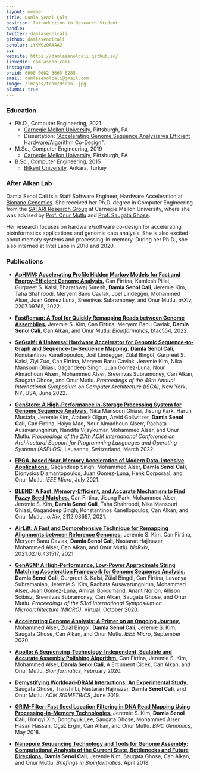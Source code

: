 ```yaml
---
layout: member
title: Damla Şenol Çalı
position: Introduction to Research Student
handle: 
twitter: damlasenolcali
github: damlasenolcali
scholar: iYXWCzQAAAAJ
cv: 
website: https://damlasenolcali.github.io/
linkedin: damlasenolcali
instagram: 
orcid: 0000-0002-3665-6285
email: damlasenolcali@gmail.com
image: /images/team/dsenol.jpg
alumni: true
---
```


### Education

- Ph.D., Computer Engineering, 2021
  - [Carnegie Mellon University](https://www.ece.cmu.edu/), Pittsburgh, PA
  - Dissertation: ["Accelerating Genome Sequence Analysis via Efficient Hardware/Algorithm Co-Design"](https://arxiv.org/pdf/2111.01916.pdf).
- M.Sc., Computer Engineering, 2019
  - [Carnegie Mellon University](https://www.ece.cmu.edu/), Pittsburgh, PA
- B.Sc., Computer Engineering, 2015 
  - [Bilkent University](http://www.cs.bilkent.edu.tr/), Ankara, Turkey

### After Alkan Lab

Damla Senol Cali is a Staff Software Engineer, Hardware Acceleration at [Bionano Genomics](https://bionanogenomics.com/). She received her Ph.D. degree in Computer Engineering from the [SAFARI Research Group](https://safari.ethz.ch/) at Carnegie Mellon University, where she was advised by [Prof. Onur Mutlu](https://people.inf.ethz.ch/omutlu/index.html) and [Prof. Saugata Ghose](https://ghose.web.illinois.edu/). 

Her research focuses on hardware/software co-design for accelerating bioinformatics applications and genomic data analysis. She is also excited about memory systems and processing-in-memory. During her Ph.D., she also interned at Intel Labs in 2018 and 2020.

### Publications

- [**ApHMM: Accelerating Profile Hidden Markov Models for Fast and Energy-Efficient Genome Analysis.**](https://arxiv.org/abs/2207.09765) Can Firtina, Kamlesh Pillai, Gurpreet S. Kalsi, Bharathwaj Suresh, **Damla Senol Cali**, Jeremie Kim, Taha Shahroodi, Meryem Banu Cavlak, Joel Lindegger, Mohammed Alser, Juan Gómez Luna, Sreenivas Subramoney, and Onur Mutlu. *arXiv*, 2207.09765, 2022.

- [**FastRemap: A Tool for Quickly Remapping Reads between Genome Assemblies.**](https://doi.org/10.1093/bioinformatics/btac554) Jeremie S. Kim,  Can Firtina, Meryem Banu Cavlak, **Damla Senol Cali**, Can Alkan, and Onur Mutlu. *Bioinformatics*, btac554, 2022.

- [**SeGraM: A Universal Hardware Accelerator for Genomic Sequence-to-Graph and Sequence-to-Sequence Mapping.**](https://doi.org/10.1145/3470496.3527436) **Damla Senol Cali**, Konstantinos Kanellopoulos, Joël Lindegger, Zülal Bingöl, Gurpreet S. Kalsi, Ziyi Zuo, Can Firtina, Meryem Banu Cavlak, Jeremie Kim, Nika Mansouri Ghiasi, Gagandeep Singh, Juan Gómez-Luna, Nour Almadhoun Alserr, Mohammed Alser, Sreenivas Subramoney, Can Alkan, Saugata Ghose, and Onur Mutlu. *Proceedings of the 49th Annual International Symposium on Computer Architecture (ISCA)*, New York, NY, USA, June 2022.

- [**GenStore: A High-Performance in-Storage Processing System for Genome Sequence Analysis.**](https://doi.org/10.1145/3503222.3507702) Nika Mansouri Ghiasi, Jisung Park, Harun Mustafa, Jeremie Kim, Ataberk Olgun, Arvid Gollwitzer, **Damla Senol Cali**, Can Firtina, Haiyu Mao, Nour Almadhoun Alserr, Rachata Ausavarungnirun, Nandita Vijaykumar, Mohammed Alser, and Onur Mutlu. *Proceedings of the 27th ACM International Conference on Architectural Support for Programming Languages and Operating Systems (ASPLOS)*, Lausanne, Switzerland, March 2022.

- [**FPGA-based Near-Memory Acceleration of Modern Data-Intensive Applications.**](https://ieeexplore.ieee.org/document/9451578) Gagandeep Singh, Mohammed Alser, **Damla Senol Cali**, Dionysios Diamantopoulos, Juan Gomez-Luna, Henk Corporaal, and Onur Mutlu. *IEEE Micro*, July 2021.

- [**BLEND: A Fast, Memory-Efficient, and Accurate Mechanism to Find Fuzzy Seed Matches.**](https://doi.org/10.48550/ARXIV.2112.08687) Can Firtina, Jisung Park, Mohammed Alser, Jeremie S. Kim, **Damla Senol Cali**, Taha Shahroodi, Nika Mansouri Ghiasi, Gagandeep Singh, Konstantinos Kanellopoulos, Can Alkan, and Onur Mutlu,. *arXiv*, 2112.08687, 2021.

- [**AirLift: A Fast and Comprehensive Technique for Remapping Alignments between Reference Genomes.**](http://biorxiv.org/content/early/2021/02/17/2021.02.16.431517.abstract) Jeremie S. Kim, Can Firtina, Meryem Banu Cavlak, **Damla Senol Cali**, Nastaran Hajinazar, Mohammed Alser, Can Alkan, and Onur Mutlu. *bioRxiv*, 2021.02.16.431517, 2021.

- [**GenASM: A High-Performance, Low-Power Approximate String Matching Acceleration Framework for Genome Sequence Analysis.**](https://ieeexplore.ieee.org/document/9251930) **Damla Senol Cali**, Gurpreet S. Kalsi, Zülal Bingöl, Can Firtina, Lavanya Subramanian, Jeremie S. Kim, Rachata Ausavarungnirun, Mohammed Alser, Juan Gómez-Luna, Amirali Boroumand, Anant Norion, Allison Scibisz, Sreenivas Subramoney, Can Alkan, Saugata Ghose, and Onur Mutlu. *Proceedings of the 53rd International Symposium on Microarchitecture (MICRO)*, Virtual, October 2020.

- [**Accelerating Genome Analysis: A Primer on an Ongoing Journey.**](https://www.computer.org/csdl/magazine/mi/2020/05/09154510/1lZzYVaH7lC) Mohammed Alser, Zulal Bingol, **Damla Senol Cali**, Jeremie S. Kim, Saugata Ghose, Can Alkan, and Onur Mutlu. *IEEE Micro*, September 2020.

- [**Apollo: A Sequencing-Technology-Independent, Scalable and Accurate Assembly Polishing Algorithm.**](https://doi.org/10.1093/bioinformatics/btaa179) Can Firtina, Jeremie S. Kim, Mohammed Alser, **Damla Senol Cali**, A Ercument Cicek, Can Alkan, and Onur Mutlu. *Bioinformatics*, February 2020.

- [**Demystifying Workload–DRAM Interactions: An Experimental Study.**](https://dl.acm.org/doi/abs/10.1145/3366708) Saugata Ghose, Tianshi Li, Nastaran Hajinazar, **Damla Senol Cali**, and Onur Mutlu. *ACM SIGMETRICS*, June 2019.

- [**GRIM-Filter: Fast Seed Location Filtering in DNA Read Mapping Using Processing-in-Memory Technologies.**](https://bmcgenomics.biomedcentral.com/articles/10.1186/s12864-018-4460-0) Jeremie S. Kim, **Damla Senol Cali**, Hongyi Xin, Donghyuk Lee, Saugata Ghose, Mohammed Alser, Hasan Hassan, Oguz Ergin, Can Alkan, and Onur Mutlu. *BMC Genomics*, May 2018.

- [**Nanopore Sequencing Technology and Tools for Genome Assembly: Computational Analysis of the Current State, Bottlenecks and Future Directions.**](https://academic.oup.com/bib/article-abstract/20/4/1542/4958758?redirectedFrom=fulltext) **Damla Senol Cali**, Jeremie Kim, Saugata Ghose, Can Alkan, and Onur Mutlu. *Briefings in Bioinformatics*, April 2018.
